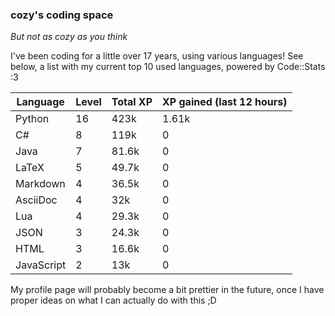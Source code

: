 ### cozy's coding space
*But not as cozy as you think*

I've been coding for a little over 17 years, using various languages! See below, a list with my current top 10 used languages, powered by Code::Stats :3
    
| Language | Level | Total XP | XP gained (last 12 hours) |
| --- | --- | --- | --- |
| Python | 16 | 423k | 1.61k |
| C# | 8 | 119k | 0 |
| Java | 7 | 81.6k | 0 |
| LaTeX | 5 | 49.7k | 0 |
| Markdown | 4 | 36.5k | 0 |
| AsciiDoc | 4 | 32k | 0 |
| Lua | 4 | 29.3k | 0 |
| JSON | 3 | 24.3k | 0 |
| HTML | 3 | 16.6k | 0 |
| JavaScript | 2 | 13k | 0 |
    
My profile page will probably become a bit prettier in the future, once I have proper ideas on what I can actually do with this ;D